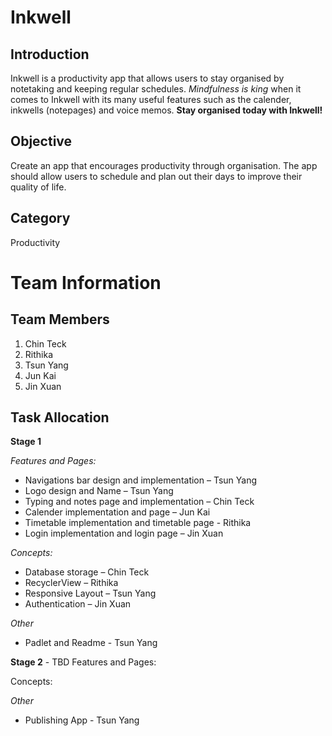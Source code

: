 # Inkwell #
## Introduction ##
Inkwell is a productivity app that allows users to stay organised by notetaking and keeping regular schedules. 
*Mindfulness is king* when it comes to Inkwell with its many useful features such as the calender, inkwells (notepages) and voice memos.
**Stay organised today with Inkwell!**

## Objective ##
Create an app that encourages productivity through organisation. The app should allow users to schedule and plan out their days to 
improve their quality of life.

## Category ##
Productivity

# Team Information #

## Team Members ##
1. Chin Teck
2. Rithika
3. Tsun Yang
4. Jun Kai
5. Jin Xuan

## Task Allocation ##
**Stage 1**

*Features and Pages:* 
- Navigations bar design and implementation – Tsun Yang 
- Logo design and Name – Tsun Yang 
- Typing and notes page and implementation – Chin Teck 
- Calender implementation and page – Jun Kai 
- Timetable implementation and timetable page - Rithika 
- Login implementation and login page – Jin Xuan 

*Concepts:* 
- Database storage – Chin Teck 
- RecyclerView – Rithika 
- Responsive Layout – Tsun Yang 
- Authentication – Jin Xuan 

*Other* 
- Padlet and Readme - Tsun Yang

**Stage 2** - TBD
Features and Pages:


Concepts:

*Other* 
- Publishing App - Tsun Yang
 
